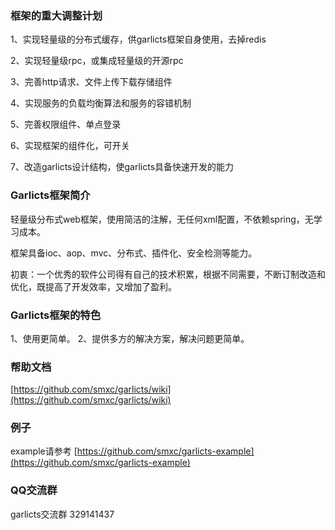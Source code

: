 ### 框架的重大调整计划   

1、实现轻量级的分布式缓存，供garlicts框架自身使用，去掉redis   

2、实现轻量级rpc，或集成轻量级的开源rpc   

3、完善http请求、文件上传下载存储组件   

4、实现服务的负载均衡算法和服务的容错机制   

5、完善权限组件、单点登录   

6、实现框架的组件化，可开关   

7、改造garlicts设计结构，使garlicts具备快速开发的能力   

### Garlicts框架简介

轻量级分布式web框架，使用简洁的注解，无任何xml配置，不依赖spring，无学习成本。 

框架具备ioc、aop、mvc、分布式、插件化、安全检测等能力。

初衷：一个优秀的软件公司得有自己的技术积累，根据不同需要，不断订制改造和优化，既提高了开发效率，又增加了盈利。

### Garlicts框架的特色

1、使用更简单。
2、提供多方的解决方案，解决问题更简单。

### 帮助文档

[https://github.com/smxc/garlicts/wiki](https://github.com/smxc/garlicts/wiki)

### 例子

example请参考 [https://github.com/smxc/garlicts-example](https://github.com/smxc/garlicts-example)

### QQ交流群
garlicts交流群 329141437

